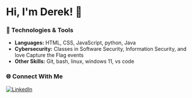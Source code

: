 # Hi, I'm Derek! 👋

### 🔧 Technologies & Tools
-  **Languages:** HTML, CSS, JavaScript, python, Java
-  **Cybersecurity:** Classes in Software Security, Information Security, and love Capture the Flag events
-  **Other Skills:** Git, bash, linux, windows 11, vs code

### 🌐 Connect With Me
[![LinkedIn](https://img.shields.io/badge/LinkedIn-Connect-blue?style=flat&logo=linkedin)](https://www.linkedin.com/in/derek-schramm/)  
<!---[![Portfolio](https://img.shields.io/badge/Portfolio-Website-green?style=flat)](https://yourportfolio.com)--->
